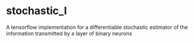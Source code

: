 # stochastic_I
A tensorflow implementation for a differentiable stochastic estimator of the information transmitted by a layer of binary neurons
